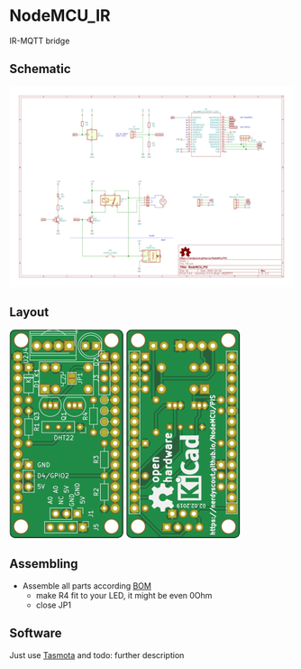# NodeMCU_IR

IR-MQTT bridge

## Schematic
[![schematic](../PIS/docs/NodeMCU_PIS-Schematic.svg)](../PIS/docs/NodeMCU_PIS-Schematic.pdf)

## Layout
![top](../PIS/docs/img/PIS-Board_top.svg) ![bottom](../PIS/docs/img/PIS-Board_bottom.svg)

## Assembling
- Assemble all parts according [BOM](../PIS/gerbers/PIS_bom_IR.csv)
  - make R4 fit to your LED, it might be even 0Ohm
  - close JP1

## Software
Just use [Tasmota](https://github.com/arendst/Tasmota) and 
todo: further description

